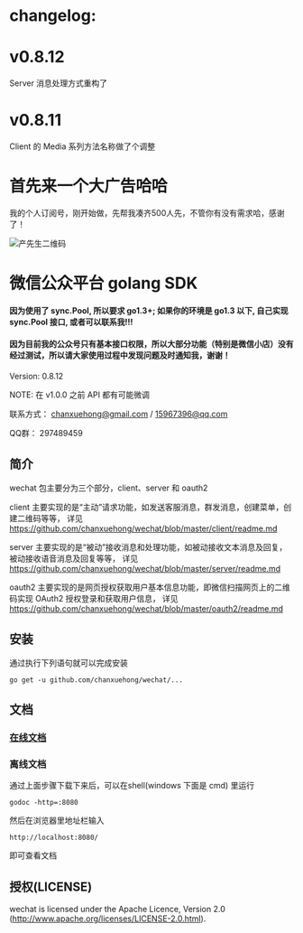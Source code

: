# changelog:

# v0.8.12
Server 消息处理方式重构了
# v0.8.11
Client 的 Media 系列方法名称做了个调整

# 首先来一个大广告哈哈
我的个人订阅号，刚开始做，先帮我凑齐500人先，不管你有没有需求哈，感谢了！

![产先生二维码](https://github.com/chanxuehong/wechat/blob/master/qrcode_cxs0556.jpg)

# 微信公众平台 golang SDK

#### 因为使用了 sync.Pool, 所以要求 go1.3+; 如果你的环境是 go1.3 以下, 自己实现 sync.Pool 接口, 或者可以联系我!!!

#### 因为目前我的公众号只有基本接口权限，所以大部分功能（特别是微信小店）没有经过测试，所以请大家使用过程中发现问题及时通知我，谢谢！

Version:   0.8.12

NOTE:      在 v1.0.0 之前 API 都有可能微调

联系方式： chanxuehong@gmail.com / 15967396@qq.com

QQ群：     297489459

## 简介
wechat 包主要分为三个部分，client、server 和 oauth2

client 主要实现的是“主动”请求功能，如发送客服消息，群发消息，创建菜单，创建二维码等等，
详见 https://github.com/chanxuehong/wechat/blob/master/client/readme.md

server 主要实现的是“被动”接收消息和处理功能，如被动接收文本消息及回复，被动接收语音消息及回复等等，
详见 https://github.com/chanxuehong/wechat/blob/master/server/readme.md

oauth2 主要实现的是网页授权获取用户基本信息功能，即微信扫描网页上的二维码实现 OAuth2 授权登录和获取用户信息，
详见 https://github.com/chanxuehong/wechat/blob/master/oauth2/readme.md

## 安装
通过执行下列语句就可以完成安装

	go get -u github.com/chanxuehong/wechat/...

## 文档

### [在线文档](http://godoc.org/github.com/chanxuehong/wechat)

### 离线文档
通过上面步骤下载下来后，可以在shell(windows 下面是 cmd) 里运行

	godoc -http=:8080
	
然后在浏览器里地址栏输入 

	http://localhost:8080/
	
即可查看文档

## 授权(LICENSE)

wechat is licensed under the Apache Licence, Version 2.0
(http://www.apache.org/licenses/LICENSE-2.0.html).
